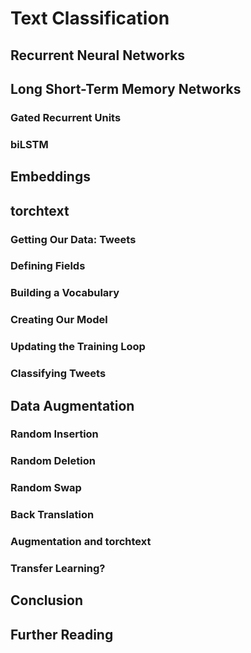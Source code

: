 # Text Classification

## Recurrent Neural Networks

## Long Short-Term Memory Networks

### Gated Recurrent Units

### biLSTM

## Embeddings

## torchtext

### Getting Our Data: Tweets

### Defining Fields

### Building a Vocabulary

### Creating Our Model

### Updating the Training Loop

### Classifying Tweets

## Data Augmentation

### Random Insertion

### Random Deletion

### Random Swap

### Back Translation

### Augmentation and torchtext

### Transfer Learning?

## Conclusion

## Further Reading
